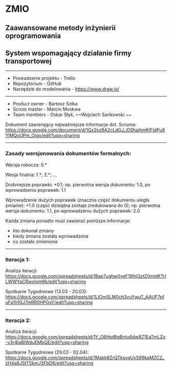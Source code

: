 # ZMIO
## Zaawansowane metody inżynierii oprogramowania

## System wspomagający działanie firmy transportowej

---

- Prowadzenie projektu - Trello
- Repozytorium - GitHub
- Narzędzie do modelowania - https://www.draw.io/
---

- Product owner - Bartosz Solka
- Scrum master - Marcin Moskwa
- Team members - Oskar Słyk, ~~Wojciech Sankowski ~~

Dokument zawierający najważniejsze informacje dot. Scruma: https://docs.google.com/document/d/1Qz2szBA2cLdGJ_iDShaihmKIFIdPu8YlMQvUPm_Ojgo/edit?usp=sharing

---

### Zasady wersjonowania dokumentów formalnych:

Wersja robocza: 0.\*

Wesja finalna: 1.\*; 2.\*; ...

Drobniejsze poprawki: +0.1; np. pierwotna wersja dokumentu: 1.0, po wprowadzeniu poprawek: 1.1

Wprowadzenie dużych poprawek (znaczna część dokumentu uległa zmianie): +1.0 (część dzisiętna zostaje zredukowana do 0); np. pierwotna wersja dokumentu: 1.1, po wprowadzeniu dużych poprawek: 2.0

Każda zmiana ponadto musi zawierać poniższe informacje:
- kto dokonał zmiany
- kiedy zmiana została wprowadzona
- co zostało zmienione

---

### Iteracja 1:

Analiza iteracji: https://docs.google.com/spreadsheets/d/18ae7ughw0yeF19lhI3ztZ0mldKTrILWWYaCRwolqm6k/edit?usp=sharing

Spotkanie Tygodniowe (13.03 - 20.03):  https://docs.google.com/spreadsheets/d/1LIOmSLM0ch3vuYwuT_AAUF7pfuFa1hfGJ7mRR0HPGsY/edit?usp=sharing

---

### Iteracja 2:

Analiza iteracji: https://docs.google.com/spreadsheets/d/1Y_O6HptBgBntu6dw8Z1EaTmLZo-v3r4IaBlWduEMbQE/edit?usp=sharing

Spotkanie Tygodniowe (29.03 - 02.04):  https://docs.google.com/spreadsheets/d/1Makk8ZrQTksvgUxS89kqMZC2_zH4a8JStTSkmJ3FbD8/edit?usp=sharing 
